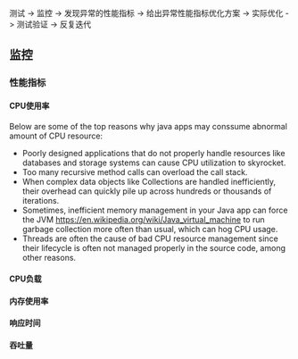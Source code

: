 测试 -> 监控 -> 发现异常的性能指标 -> 给出异常性能指标优化方案 -> 实际优化 -> 测试验证 -> 反复迭代





## 监控

### 性能指标

#### CPU使用率

Below are some of the top  reasons why java apps may conssume abnormal amount of CPU resource:

- Poorly designed applications that do not properly handle resources like databases and storage systems can cause CPU utilization to skyrocket.
- Too many recursive method calls can overload the call stack.
- When complex data objects like Collections are handled inefficiently, their overhead can quickly pile up across hundreds or thousands of iterations.
- Sometimes, inefficient memory management in your Java app can force the JVM https://en.wikipedia.org/wiki/Java_virtual_machine to run garbage collection more often than usual, which can hog CPU usage.
- Threads are often the cause of bad CPU resource management since their lifecycle is often not managed properly in the source code, among other reasons.



#### CPU负载

#### 内存使用率

#### 响应时间

#### 吞吐量